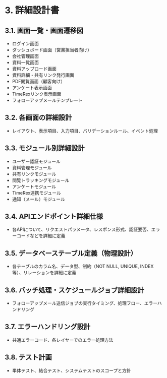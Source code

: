 # 3. 詳細設計書

## 3.1. 画面一覧・画面遷移図
- ログイン画面
- ダッシュボード画面（営業担当者向け）
- 会社管理画面
- 資料一覧画面
- 資料アップロード画面
- 資料詳細・共有リンク発行画面
- PDF閲覧画面（顧客向け）
- アンケート表示画面
- TimeRexリンク表示画面
- フォローアップメールテンプレート

## 3.2. 各画面の詳細設計
- レイアウト、表示項目、入力項目、バリデーションルール、イベント処理

## 3.3. モジュール別詳細設計
- ユーザー認証モジュール
- 資料管理モジュール
- 共有リンクモジュール
- 閲覧トラッキングモジュール
- アンケートモジュール
- TimeRex連携モジュール
- 通知（メール）モジュール

## 3.4. APIエンドポイント詳細仕様
- 各APIについて、リクエストパラメータ、レスポンス形式、認証要否、エラーコードなどを詳細に定義

## 3.5. データベーステーブル定義（物理設計）
- 各テーブルのカラム名、データ型、制約（NOT NULL, UNIQUE, INDEX等）、リレーションを詳細に定義

## 3.6. バッチ処理・スケジュールジョブ詳細設計
- フォローアップメール送信ジョブの実行タイミング、処理フロー、エラーハンドリング

## 3.7. エラーハンドリング設計
- 共通エラーコード、各レイヤーでのエラー処理方法

## 3.8. テスト計画
- 単体テスト、結合テスト、システムテストのスコープと方針 
